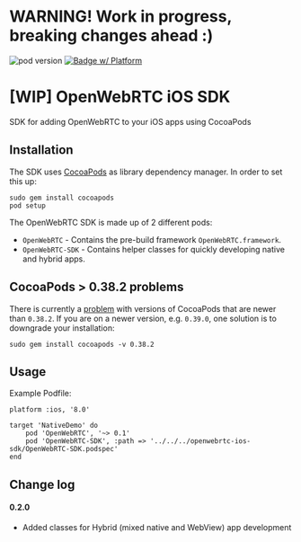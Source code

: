 # WARNING! Work in progress, breaking changes ahead :)
![pod version](https://img.shields.io/cocoapods/v/OpenWebRTC.svg) [![Badge w/ Platform](http://img.shields.io/cocoapods/p/OpenWebRTC.svg?style=flat)](https://cocoadocs.org/docsets/OpenWebRTC)

# [WIP] OpenWebRTC iOS SDK
SDK for adding OpenWebRTC to your iOS apps using CocoaPods


## Installation

The SDK uses [CocoaPods](http://cocoapods.org) as library dependency manager. In order to set this up:

    sudo gem install cocoapods
    pod setup

The OpenWebRTC SDK is made up of 2 different pods:

* `OpenWebRTC` - Contains the pre-build framework `OpenWebRTC.framework`.
* `OpenWebRTC-SDK` - Contains helper classes for quickly developing native and hybrid apps. 

## CocoaPods > 0.38.2 problems
There is currently a [problem](https://github.com/EricssonResearch/openwebrtc-ios-sdk/issues/30) with versions of CocoaPods that are newer than `0.38.2`. If you are on a newer version, e.g. `0.39.0`, one solution is to downgrade your installation:
```
sudo gem install cocoapods -v 0.38.2
```

## Usage
Example Podfile:
```
platform :ios, '8.0'

target 'NativeDemo' do
    pod 'OpenWebRTC', '~> 0.1'
    pod 'OpenWebRTC-SDK', :path => '../../../openwebrtc-ios-sdk/OpenWebRTC-SDK.podspec'
end
```

## Change log
#### 0.2.0
* Added classes for Hybrid (mixed native and WebView) app development
